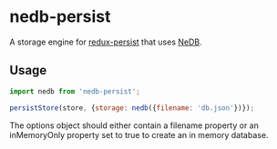 # nedb-persist

A storage engine for [redux-persist](https://github.com/rt2zz/redux-persist) that uses [NeDB](https://github.com/louischatriot/nedb).

## Usage
```js
import nedb from 'nedb-persist';

persistStore(store, {storage: nedb({filename: 'db.json'})});
```

The options object should either contain a filename property or an inMemoryOnly
property set to true to create an in memory database.
